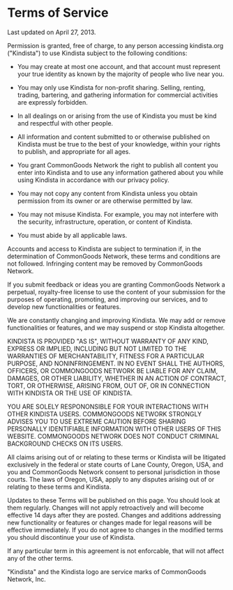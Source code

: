 # Terms of Service

Last updated on April 27, 2013.

Permission is granted, free of charge, to any person accessing
kindista.org ("Kindista") to use Kindista subject to the following
conditions:

 - You may create at most one account, and that account must represent
   your true identity as known by the majority of people who live near
   you.

 - You may only use Kindista for non-profit sharing. Selling, renting,
   trading, bartering, and gathering information for commercial
   activities are expressly forbidden.

 - In all dealings on or arising from the use of Kindista you
   must be kind and respectful with other people.

 - All information and content submitted to or otherwise published on
   Kindista must be true to the best of your knowledge, within your
   rights to publish, and appropriate for all ages.

 - You grant CommonGoods Network the right to publish all content you
   enter into Kindista and to use any information gathered about you
   while using Kindista in accordance with our privacy policy.

 - You may not copy any content from Kindista unless you obtain permission
   from its owner or are otherwise permitted by law.

 - You may not misuse Kindista. For example, you may not interfere
   with the security, infrastructure, operation, or content of Kindista.

 - You must abide by all applicable laws.

Accounts and access to Kindista are subject to termination if, in the
determination of CommonGoods Network, these terms and conditions are
not followed. Infringing content may be removed by CommonGoods Network.

If you submit feedback or ideas you are granting CommonGoods Network a
perpetual, royalty-free license to use the content of your submission
for the purposes of operating, promoting, and improving our services,
and to develop new functionalities or features.

We are constantly changing and improving Kindista. We may add or
remove functionalities or features, and we may suspend or stop Kindista
altogether.

KINDISTA IS PROVIDED "AS IS", WITHOUT WARRANTY OF ANY KIND, EXPRESS OR
IMPLIED, INCLUDING BUT NOT LIMITED TO THE WARRANTIES OF MERCHANTABILITY,
FITNESS FOR A PARTICULAR PURPOSE, AND NONINFRINGEMENT. IN NO EVENT SHALL
THE AUTHORS, OFFICERS, OR COMMONGOODS NETWORK BE LIABLE FOR ANY CLAIM,
DAMAGES, OR OTHER LIABILITY, WHETHER IN AN ACTION OF CONTRACT, TORT,
OR OTHERWISE, ARISING FROM, OUT OF, OR IN CONNECTION WITH KINDISTA OR
THE USE OF KINDISTA.

YOU ARE SOLELY RESPONONSIBLE FOR YOUR INTERACTIONS WITH OTHER KINDISTA USERS.
COMMONGOODS NETWORK STRONGLY ADVISES YOU TO USE EXTREME CAUTION
BEFORE SHARING PERSONALLY IDENTIFIABLE INFORMATION WITH OTHER USERS OF
THIS WEBSITE. COMMONGOODS NETWORK DOES NOT CONDUCT CRIMINAL BACKGROUND
CHECKS ON ITS USERS.

All claims arising out of or relating to these terms or Kindista will be
litigated exclusively in the federal or state courts of Lane County,
Oregon, USA, and you and CommonGoods Network consent to personal
jurisdiction in those courts. The laws of Oregon, USA, apply to any
disputes arising out of or relating to these terms and Kindista.

Updates to these Terms will be published on this page. You should look
at them regularly. Changes will not apply retroactively and will become
effective 14 days after they are posted. Changes and additions addressing
new functionality or features or changes made for legal reasons will be
effective immediately. If you do not agree to changes in the modified
terms you should discontinue your use of Kindista.

If any particular term in this agreement is not enforcable, that will
not affect any of the other terms.

"Kindista" and the Kindista logo are service marks of CommonGoods
Network, Inc.
